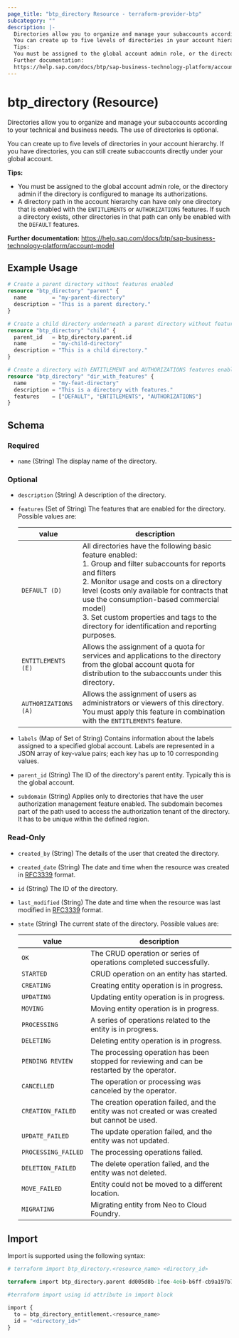 ```yaml
---
page_title: "btp_directory Resource - terraform-provider-btp"
subcategory: ""
description: |-
  Directories allow you to organize and manage your subaccounts according to your technical and business needs. The use of directories is optional.
  You can create up to five levels of directories in your account hierarchy. If you have directories, you can still create subaccounts directly under your global account.
  Tips:
  You must be assigned to the global account admin role, or the directory admin if the directory is configured to manage its authorizations.A directory path in the account hierarchy can have only one directory that is enabled with the ENTITLEMENTS or AUTHORIZATIONS features. If such a directory exists, other directories in that path can only be enabled with the DEFAULT features.
  Further documentation:
  https://help.sap.com/docs/btp/sap-business-technology-platform/account-model
---
```


# btp_directory (Resource)

Directories allow you to organize and manage your subaccounts according to your technical and business needs. The use of directories is optional.

You can create up to five levels of directories in your account hierarchy. If you have directories, you can still create subaccounts directly under your global account.

__Tips:__
* You must be assigned to the global account admin role, or the directory admin if the directory is configured to manage its authorizations.
* A directory path in the account hierarchy can have only one directory that is enabled with the `ENTITLEMENTS` or `AUTHORIZATIONS` features. If such a directory exists, other directories in that path can only be enabled with the `DEFAULT` features.

__Further documentation:__
<https://help.sap.com/docs/btp/sap-business-technology-platform/account-model>

## Example Usage

```terraform
# Create a parent directory without features enabled
resource "btp_directory" "parent" {
  name        = "my-parent-directory"
  description = "This is a parent directory."
}

# Create a child directory underneath a parent directory without features enabled
resource "btp_directory" "child" {
  parent_id   = btp_directory.parent.id
  name        = "my-child-directory"
  description = "This is a child directory."
}

# Create a directory with ENTITLEMENT and AUTHORIZATIONS features enabled
resource "btp_directory" "dir_with_features" {
  name        = "my-feat-directory"
  description = "This is a directory with features."
  features    = ["DEFAULT", "ENTITLEMENTS", "AUTHORIZATIONS"]
}
```

<!-- schema generated by tfplugindocs -->
## Schema

### Required

- `name` (String) The display name of the directory.

### Optional

- `description` (String) A description of the directory.
- `features` (Set of String) The features that are enabled for the directory. Possible values are: 

  | value | description | 
  | --- | --- | 
  | `DEFAULT (D)` | All directories have the following basic feature enabled:<br> 1. Group and filter subaccounts for reports and filters <br> 2. Monitor usage and costs on a directory level (costs only available for contracts that use the consumption-based commercial model)<br> 3. Set custom properties and tags to the directory for identification and reporting purposes. | 
  | `ENTITLEMENTS (E)` | Allows the assignment of a quota for services and applications to the directory from the global account quota for distribution to the subaccounts under this directory. | 
  | `AUTHORIZATIONS (A)` | Allows the assignment of users as administrators or viewers of this directory. You must apply this feature in combination with the `ENTITLEMENTS` feature. |
- `labels` (Map of Set of String) Contains information about the labels assigned to a specified global account. Labels are represented in a JSON array of key-value pairs; each key has up to 10 corresponding values.
- `parent_id` (String) The ID of the directory's parent entity. Typically this is the global account.
- `subdomain` (String) Applies only to directories that have the user authorization management feature enabled. The subdomain becomes part of the path used to access the authorization tenant of the directory. It has to be unique within the defined region.

### Read-Only

- `created_by` (String) The details of the user that created the directory.
- `created_date` (String) The date and time when the resource was created in [RFC3339](https://www.ietf.org/rfc/rfc3339.txt) format.
- `id` (String) The ID of the directory.
- `last_modified` (String) The date and time when the resource was last modified in [RFC3339](https://www.ietf.org/rfc/rfc3339.txt) format.
- `state` (String) The current state of the directory. Possible values are: 

  | value | description | 
  | --- | --- | 
  | `OK` | The CRUD operation or series of operations completed successfully. | 
  | `STARTED` | CRUD operation on an entity has started. | 
  | `CREATING` | Creating entity operation is in progress. | 
  | `UPDATING` | Updating entity operation is in progress. | 
  | `MOVING` | Moving entity operation is in progress. | 
  | `PROCESSING` | A series of operations related to the entity is in progress. | 
  | `DELETING` | Deleting entity operation is in progress. | 
  | `PENDING REVIEW` | The processing operation has been stopped for reviewing and can be restarted by the operator. | 
  | `CANCELLED` | The operation or processing was canceled by the operator. | 
  | `CREATION_FAILED` | The creation operation failed, and the entity was not created or was created but cannot be used. | 
  | `UPDATE_FAILED` | The update operation failed, and the entity was not updated. | 
  | `PROCESSING_FAILED` | The processing operations failed. | 
  | `DELETION_FAILED` | The delete operation failed, and the entity was not deleted. | 
  | `MOVE_FAILED` | Entity could not be moved to a different location. | 
  | `MIGRATING` | Migrating entity from Neo to Cloud Foundry. |

## Import

Import is supported using the following syntax:

```terraform
# terraform import btp_directory.<resource_name> <directory_id>

terraform import btp_directory.parent dd005d8b-1fee-4e6b-b6ff-cb9a197b7fe0

#terraform import using id attribute in import block

import {
  to = btp_directory_entitlement.<resource_name>
  id = "<directory_id>"
}
```
